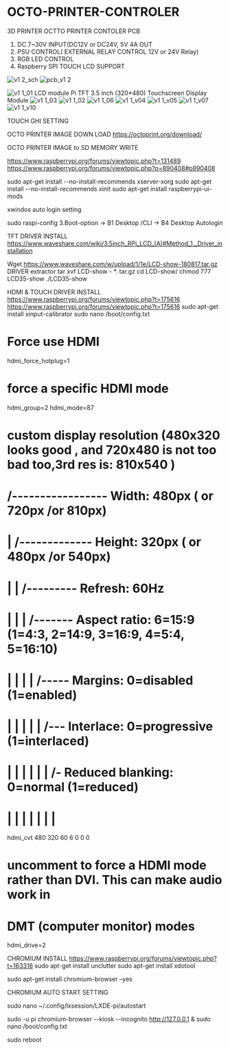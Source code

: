 # OCTO-PRINTER-CONTROLER
3D PRINTER OCTTO PRINTER CONTOLER PCB


1. DC 7~30V INPUT(DC12V or DC24V, 5V 4A OUT
2. PSU CONTROL( EXTERNAL RELAY CONTROL 12V or 24V Relay)
3. RGB LED CONTROL
4. Raspberry SPI TOUCH LCD SUPPORT


![v1 2_sch](https://user-images.githubusercontent.com/11598835/46899833-a0714800-ced3-11e8-9eae-bbafdd31d3e1.png)
![pcb_v1 2](https://user-images.githubusercontent.com/11598835/46899834-a2d3a200-ced3-11e8-92eb-150ee3ae9a74.png)

![v1 1_01](https://user-images.githubusercontent.com/11598835/46874394-075f1480-ce74-11e8-8775-5a9fb0a5c464.png)
LCD module Pi TFT 3.5 inch (320*480) Touchscreen Display Module
![v1 1_03](https://user-images.githubusercontent.com/11598835/46874435-2198f280-ce74-11e8-87f1-3caa8f3d6df9.png)
![v1 1_02](https://user-images.githubusercontent.com/11598835/46874464-31b0d200-ce74-11e8-94b3-80f0f6aa0f80.png)
![v1 1_06](https://user-images.githubusercontent.com/11598835/46874484-383f4980-ce74-11e8-96f9-7d96574cf30b.png)
![v1 1_v04](https://user-images.githubusercontent.com/11598835/46874488-3a090d00-ce74-11e8-8dbe-bd7b972c1a39.png)
![v1 1_v05](https://user-images.githubusercontent.com/11598835/46874495-3b3a3a00-ce74-11e8-9089-30a53a3ec9b9.png)
![v1 1_v07](https://user-images.githubusercontent.com/11598835/46874502-3d03fd80-ce74-11e8-87f4-e5af33d6ef59.png)
![v1 1_v10](https://user-images.githubusercontent.com/11598835/46874505-3e352a80-ce74-11e8-9f56-d8e30af4f5fd.png)


TOUCH GHI SETTING

OCTO PRINTER IMAGE DOWN LOAD
https://octoprint.org/download/

OCTO PRINTER IMAGE to SD MEMORY WRITE

https://www.raspberrypi.org/forums/viewtopic.php?t=131489
https://www.raspberrypi.org/forums/viewtopic.php?p=890408#p890408

sudo apt-get install --no-install-recommends xserver-xorg
sudo apt-get install --no-install-recommends xinit
sudo apt-get install raspberrypi-ui-mods

xwindos auto login setting

sudo raspi-config
3.Boot-option -> B1 Desktop /CLI -> B4 Desktop Autologin


TFT DRIVER INSTALL
https://www.waveshare.com/wiki/3.5inch_RPi_LCD_(A)#Method_1._Driver_installation

Wget https://www.waveshare.com/w/upload/1/1e/LCD-show-180817.tar.gz
DRIVER extractor
tar xvf LCD-show - *. tar.gz
cd LCD-show/
chmod 777 LCD35-show 
./LCD35-show

HDMI & TOUCH DRIVER INSTALL
https://www.raspberrypi.org/forums/viewtopic.php?t=175616
https://www.raspberrypi.org/forums/viewtopic.php?t=175616
sudo apt-get install xinput-calibrator
sudo nano /boot/config.txt

# Force use HDMI
hdmi_force_hotplug=1
# force a specific HDMI mode
hdmi_group=2
hdmi_mode=87

# custom display resolution (480x320 looks good , and 720x480 is not too bad too,3rd res is: 810x540 )
#         /----------------- Width: 480px ( or 720px /or 810px)
#         |   /------------- Height: 320px ( or 480px /or 540px)
#         |   |   /--------- Refresh: 60Hz
#         |   |   | /------- Aspect ratio: 6=15:9 (1=4:3, 2=14:9, 3=16:9, 4=5:4, 5=16:10)
#         |   |   | | /----- Margins: 0=disabled (1=enabled)
#         |   |   | | | /--- Interlace: 0=progressive (1=interlaced)
#         |   |   | | | | /- Reduced blanking: 0=normal (1=reduced)
#         |   |   | | | | |
hdmi_cvt 480 320 60 6 0 0 0

# uncomment to force a HDMI mode rather than DVI. This can make audio work in
# DMT (computer monitor) modes
hdmi_drive=2


CHROMIUM INSTALL
https://www.raspberrypi.org/forums/viewtopic.php?t=163316
sudo apt-get install unclutter
sudo apt-get install xdotool

sudo apt-get install chromium-browser –yes

CHROMIUM AUTO START SETTING

sudo nano ~/.config/lxsession/LXDE-pi/autostart

sudo -u pi chromium-browser --kiosk --incognito http://127.0.0.1 & 
sudo nano /boot/config.txt

sudo reboot

